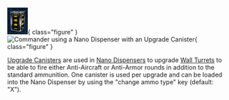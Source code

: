 ![](../images/UpgradeCanister.png){ class="figure" }
![ Commander
using a [Nano Dispenser](../weapons/Nano_Dispenser.md) with an Upgrade
Canister](../images/UpgradeCanisterNano.jpg){ class="figure" }

[Upgrade Canisters](Upgrade_Canister.md) are used in
[Nano Dispensers](../weapons/Nano_Dispenser.md) to upgrade
[Wall Turrets](Phalanx.md) to be able to fire either Anti-Aircraft or Anti-Armor
rounds in addition to the standard ammunition. One canister is used per upgrade
and can be loaded into the Nano Dispenser by using the "change ammo type" key
(default: "X").
